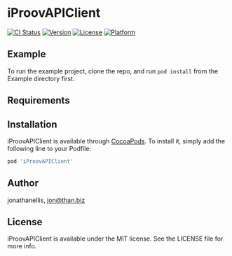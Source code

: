 # iProovAPIClient

[![CI Status](https://img.shields.io/travis/jonathanellis/iProovAPIClient.svg?style=flat)](https://travis-ci.org/jonathanellis/iProovAPIClient)
[![Version](https://img.shields.io/cocoapods/v/iProovAPIClient.svg?style=flat)](https://cocoapods.org/pods/iProovAPIClient)
[![License](https://img.shields.io/cocoapods/l/iProovAPIClient.svg?style=flat)](https://cocoapods.org/pods/iProovAPIClient)
[![Platform](https://img.shields.io/cocoapods/p/iProovAPIClient.svg?style=flat)](https://cocoapods.org/pods/iProovAPIClient)

## Example

To run the example project, clone the repo, and run `pod install` from the Example directory first.

## Requirements

## Installation

iProovAPIClient is available through [CocoaPods](https://cocoapods.org). To install
it, simply add the following line to your Podfile:

```ruby
pod 'iProovAPIClient'
```

## Author

jonathanellis, jon@than.biz

## License

iProovAPIClient is available under the MIT license. See the LICENSE file for more info.
